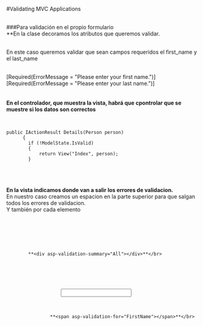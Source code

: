 #Validating MVC Applications</br></br>

###Para validación en el propio formulario</br>
**En la clase decoramos los atributos que queremos validar.</br></br>

En este caso queremos validar que sean campos requeridos el first_name y el last_name</br></br>

[Required(ErrorMessage = "Please enter your first name.")]
[Required(ErrorMessage = "Please enter your last name.")]
</br></br></br>
**En el controlador, que muestra la vista, habrá que cpontrolar que se muestre si los datos son correctos**</br></br>

<pre><code>
public IActionResult Details(Person person)
      {
        if (!ModelState.IsValid)
        {
            return View("Index", person);
        }
</code></pre>
</br></br></br>
**En la vista indicamos donde van a salir los errores de validacion.**</br>
En nuestro caso creamos un espacion en la parte superior para que salgan todos los errores de validacion. </br>
Y también por cada elemento</br>

<pre><code>
<form asp-action="Details">
</code></pre></br>
            **<div asp-validation-summary="All"></div>**</br>
<pre><code>            
            <div class="form-field">
                <label asp-for="FirstName"></label>
                <span class="input-span">
                    <input asp-for="FirstName" />
</code></pre>   </br>                 
                    **<span asp-validation-for="FirstName"></span>**</br>
 <pre><code>                   
                </span>
           </div>
            <div class="form-field">
                <label asp-for="LastName"></label>
</code></pre>
